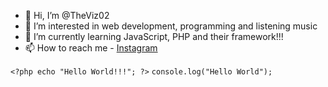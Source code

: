 - 👋 Hi, I’m @TheViz02
- 👀 I’m interested in web development, programming and listening music
- 🌱 I’m currently learning JavaScript, PHP and their framework!!!
- 📫 How to reach me - [Instagram](https://www.instagram.com/theviz02) 

```<?php echo "Hello World!!!"; ?>```
<code>console.log("Hello World");</code>

<!---
TheViz02/TheViz02 is a ✨ special ✨ repository because its `README.md` (this file) appears on your GitHub profile.
You can click the Preview link to take a look at your changes.
--->
